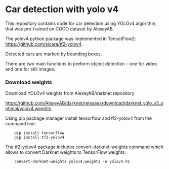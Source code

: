 # Car detection with yolo v4
This repository contains code for car detection using YOLOv4 algorithm, that was pre-trained on COCO dataset by AlexeyAB.

The yolov4 python package was implemented in TensotFlow2: https://github.com/sicara/tf2-yolov4.

Detected cars are marked by bounding boxes.

There are two main functions to preform object detection - one for video and one for still images.





### Download weights

Download YOLOv4 weights from AlexeyAB/darknet repository 


https://github.com/AlexeyAB/darknet/releases/download/darknet_yolo_v3_optimal/yolov4.weights

Using pip package manager install tensorflow and tf2-yolov4 from the command line:

        pip install tensorflow
        pip install tf2-yolov4

The tf2-yolov4 package includes convert-darknet-weights command which allows to convert Darknet weights to TensorFlow weights:

        convert-darknet-weights yolov4.weights -o yolov4.h5
